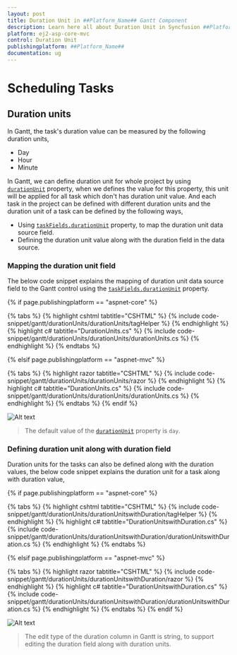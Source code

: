 ```yaml
---
layout: post
title: Duration Unit in ##Platform_Name## Gantt Component
description: Learn here all about Duration Unit in Syncfusion ##Platform_Name## Gantt component of Syncfusion Essential JS 2 and more.
platform: ej2-asp-core-mvc
control: Duration Unit
publishingplatform: ##Platform_Name##
documentation: ug
---
```



# Scheduling Tasks

## Duration units

In Gantt, the task's duration value can be measured by the following duration units,

* Day
* Hour
* Minute

In Gantt, we can define duration unit for whole project by using [`durationUnit`](https://help.syncfusion.com/cr/aspnetcore-js2/Syncfusion.EJ2.Gantt.Gantt.html#Syncfusion_EJ2_Gantt_Gantt_DurationUnit) property, when we defines the value for this property, this unit will be applied for all task which don't has duration unit value. And each task in the project can be defined with different duration units and the duration unit of a task can be defined by the following ways,

* Using [`taskFields.durationUnit`](https://help.syncfusion.com/cr/aspnetcore-js2/Syncfusion.EJ2.Gantt.GanttTaskFieldsBuilder.html#Syncfusion_EJ2_Gantt_GanttTaskFieldsBuilder_DurationUnit_System_String_) property, to map the duration unit data source field.
* Defining the duration unit value along with the duration field in the data source.

### Mapping the duration unit field

The below code snippet explains the mapping of duration unit data source field to the Gantt control using the [`taskFields.durationUnit`](https://help.syncfusion.com/cr/aspnetcore-js2/Syncfusion.EJ2.Gantt.GanttTaskFieldsBuilder.html#Syncfusion_EJ2_Gantt_GanttTaskFieldsBuilder_DurationUnit_System_String_) property.

{% if page.publishingplatform == "aspnet-core" %}

{% tabs %}
{% highlight cshtml tabtitle="CSHTML" %}
{% include code-snippet/gantt/durationUnits/durationUnits/tagHelper %}
{% endhighlight %}
{% highlight c# tabtitle="DurationUnits.cs" %}
{% include code-snippet/gantt/durationUnits/durationUnits/durationUnits.cs %}
{% endhighlight %}
{% endtabs %}

{% elsif page.publishingplatform == "aspnet-mvc" %}

{% tabs %}
{% highlight razor tabtitle="CSHTML" %}
{% include code-snippet/gantt/durationUnits/durationUnits/razor %}
{% endhighlight %}
{% highlight c# tabtitle="DurationUnits.cs" %}
{% include code-snippet/gantt/durationUnits/durationUnits/durationUnits.cs %}
{% endhighlight %}
{% endtabs %}
{% endif %}



![Alt text](images/durationUnits.png)

> The default value of the [`durationUnit`](https://help.syncfusion.com/cr/aspnetcore-js2/Syncfusion.EJ2.Gantt.GanttTaskFieldsBuilder.html#Syncfusion_EJ2_Gantt_GanttTaskFieldsBuilder_DurationUnit_System_String_) property is `day`.

### Defining duration unit along with duration field

Duration units for the tasks can also be defined along with the duration values, the below code snippet explains the duration unit for a task along with duration value,

{% if page.publishingplatform == "aspnet-core" %}

{% tabs %}
{% highlight cshtml tabtitle="CSHTML" %}
{% include code-snippet/gantt/durationUnits/durationUnitswithDuration/tagHelper %}
{% endhighlight %}
{% highlight c# tabtitle="DurationUnitswithDuration.cs" %}
{% include code-snippet/gantt/durationUnits/durationUnitswithDuration/durationUnitswithDuration.cs %}
{% endhighlight %}
{% endtabs %}

{% elsif page.publishingplatform == "aspnet-mvc" %}

{% tabs %}
{% highlight razor tabtitle="CSHTML" %}
{% include code-snippet/gantt/durationUnits/durationUnitswithDuration/razor %}
{% endhighlight %}
{% highlight c# tabtitle="DurationUnitswithDuration.cs" %}
{% include code-snippet/gantt/durationUnits/durationUnitswithDuration/durationUnitswithDuration.cs %}
{% endhighlight %}
{% endtabs %}
{% endif %}



![Alt text](images/durationUnitswithDuration.png)

> The edit type of the duration column in Gantt is string, to support editing the duration field along with duration units.